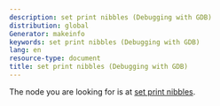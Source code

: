 ```yaml
---
description: set print nibbles (Debugging with GDB)
distribution: global
Generator: makeinfo
keywords: set print nibbles (Debugging with GDB)
lang: en
resource-type: document
title: set print nibbles (Debugging with GDB)
---
```

The node you are looking for is at [set print nibbles](Print-Settings.html#set-print-nibbles).
